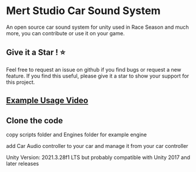 # Mert Studio Car Sound System
 An open source car sound system for unity used in Race Season and much more, you can contribute or use it on your game.

## Give it a Star ! ⭐

Feel free to request an issue on github if you find bugs or request a new feature. 
If you find this useful, please give it a star to show your support for this project.

## [Example Usage Video](https://www.youtube.com/watch?v=L4Mc18lOeT4&t=79s)

## Clone the code
copy scripts folder and Engines folder for example engine

add Car Audio controller to your car and manage it from your car controller

Unity Version:  2021.3.28f1 LTS but probably compatible with Unity 2017 and later releases
